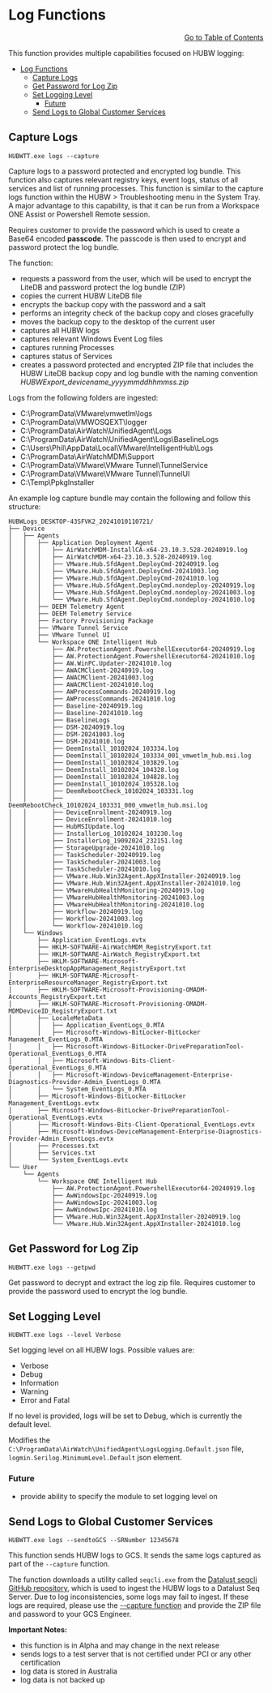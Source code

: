 # Log Functions

<div style="text-align: right"

[Go to Table of Contents](../README.md#toc)
</div>

This function provides multiple capabilities focused on HUBW logging:
- [Log Functions](#log-functions)
  - [Capture Logs](#capture-logs)
  - [Get Password for Log Zip](#get-password-for-log-zip)
  - [Set Logging Level](#set-logging-level)
    - [Future](#future)
  - [Send Logs to Global Customer Services](#send-logs-to-global-customer-services)

## Capture Logs

`HUBWTT.exe logs --capture`

Capture logs to a password protected and encrypted log bundle. This function also captures relevant registry keys, event logs, status of all services and list of running processes. This function is similar to the capture logs function within the HUBW > Troubleshooting menu in the System Tray. A major advantage to this capability, is that it can be run from a Workspace ONE Assist or Powershell Remote session.

Requires customer to provide the password which is used to create a Base64 encoded **passcode**. The passcode is then used to encrypt and password protect the log bundle. 

The function:

- requests a password from the user, which will be used to encrypt the LiteDB and password protect the log bundle (ZIP)
- copies the current HUBW LiteDB file
- encrypts the backup copy with the password and a salt
- performs an integrity check of the backup copy and closes gracefully
- moves the backup copy to the desktop of the current user
- captures all HUBW logs
- captures relevant Windows Event Log files
- captures running Processes
- captures status of Services
- creates a password protected and encrypted ZIP file that includes the HUBW LiteDB backup copy and log bundle with the naming convention *HUBWExport_devicename_yyyymmddhhmmss.zip*

Logs from the following folders are ingested:
- C:\ProgramData\VMware\vmwetlm\logs
- C:\ProgramData\VMWOSQEXT\logger
- C:\ProgramData\AirWatch\UnifiedAgent\Logs
- C:\ProgramData\AirWatch\UnifiedAgent\Logs\BaselineLogs
- C:\Users\Phil\AppData\Local\VMware\IntelligentHub\Logs
- C:\ProgramData\AirWatchMDM\Support
- C:\ProgramData\VMware\VMware Tunnel\TunnelService
- C:\ProgramData\VMware\VMware Tunnel\TunnelUI
- C:\Temp\PpkgInstaller 

An example log capture bundle may contain the following and follow this structure:

```
HUBWLogs_DESKTOP-43SFVK2_20241010110721/
├── Device
│   ├── Agents
│   │   ├── Application Deployment Agent
│   │   │   ├── AirWatchMDM-InstallCA-x64-23.10.3.528-20240919.log
│   │   │   ├── AirWatchMDM-x64-23.10.3.528-20240919.log
│   │   │   ├── VMware.Hub.SfdAgent.DeployCmd-20240919.log
│   │   │   ├── VMware.Hub.SfdAgent.DeployCmd-20241003.log
│   │   │   ├── VMware.Hub.SfdAgent.DeployCmd-20241010.log
│   │   │   ├── VMware.Hub.SfdAgent.DeployCmd.nondeploy-20240919.log
│   │   │   ├── VMware.Hub.SfdAgent.DeployCmd.nondeploy-20241003.log
│   │   │   └── VMware.Hub.SfdAgent.DeployCmd.nondeploy-20241010.log
│   │   ├── DEEM Telemetry Agent
│   │   ├── DEEM Telemetry Service
│   │   ├── Factory Provisioning Package
│   │   ├── VMware Tunnel Service
│   │   ├── VMware Tunnel UI
│   │   └── Workspace ONE Intelligent Hub
│   │       ├── AW.ProtectionAgent.PowershellExecutor64-20240919.log
│   │       ├── AW.ProtectionAgent.PowershellExecutor64-20241010.log
│   │       ├── AW.WinPC.Updater-20241010.log
│   │       ├── AWACMClient-20240919.log
│   │       ├── AWACMClient-20241003.log
│   │       ├── AWACMClient-20241010.log
│   │       ├── AWProcessCommands-20240919.log
│   │       ├── AWProcessCommands-20241010.log
│   │       ├── Baseline-20240919.log
│   │       ├── Baseline-20241010.log
│   │       ├── BaselineLogs
│   │       ├── DSM-20240919.log
│   │       ├── DSM-20241003.log
│   │       ├── DSM-20241010.log
│   │       ├── DeemInstall_10102024_103334.log
│   │       ├── DeemInstall_10102024_103334_001_vmwetlm_hub.msi.log
│   │       ├── DeemInstall_10102024_103829.log
│   │       ├── DeemInstall_10102024_104328.log
│   │       ├── DeemInstall_10102024_104828.log
│   │       ├── DeemInstall_10102024_105328.log
│   │       ├── DeemRebootCheck_10102024_103331.log
│   │       ├── DeemRebootCheck_10102024_103331_000_vmwetlm_hub.msi.log
│   │       ├── DeviceEnrollment-20240919.log
│   │       ├── DeviceEnrollment-20241010.log
│   │       ├── HubMSIUpdate.log
│   │       ├── InstallerLog_10102024_103230.log
│   │       ├── InstallerLog_19092024_232151.log
│   │       ├── StorageUpgrade-20241010.log
│   │       ├── TaskScheduler-20240919.log
│   │       ├── TaskScheduler-20241003.log
│   │       ├── TaskScheduler-20241010.log
│   │       ├── VMware.Hub.Win32Agent.AppXInstaller-20240919.log
│   │       ├── VMware.Hub.Win32Agent.AppXInstaller-20241010.log
│   │       ├── VMwareHubHealthMonitoring-20240919.log
│   │       ├── VMwareHubHealthMonitoring-20241003.log
│   │       ├── VMwareHubHealthMonitoring-20241010.log
│   │       ├── Workflow-20240919.log
│   │       ├── Workflow-20241003.log
│   │       └── Workflow-20241010.log
│   └── Windows
│       ├── Application_EventLogs.evtx
│       ├── HKLM-SOFTWARE-AirWatchMDM_RegistryExport.txt
│       ├── HKLM-SOFTWARE-AirWatch_RegistryExport.txt
│       ├── HKLM-SOFTWARE-Microsoft-EnterpriseDesktopAppManagement_RegistryExport.txt
│       ├── HKLM-SOFTWARE-Microsoft-EnterpriseResourceManager_RegistryExport.txt
│       ├── HKLM-SOFTWARE-Microsoft-Provisioning-OMADM-Accounts_RegistryExport.txt
│       ├── HKLM-SOFTWARE-Microsoft-Provisioning-OMADM-MDMDeviceID_RegistryExport.txt
│       ├── LocaleMetaData
│       │   ├── Application_EventLogs_0.MTA
│       │   ├── Microsoft-Windows-BitLocker-BitLocker Management_EventLogs_0.MTA
│       │   ├── Microsoft-Windows-BitLocker-DrivePreparationTool-Operational_EventLogs_0.MTA
│       │   ├── Microsoft-Windows-Bits-Client-Operational_EventLogs_0.MTA
│       │   ├── Microsoft-Windows-DeviceManagement-Enterprise-Diagnostics-Provider-Admin_EventLogs_0.MTA
│       │   └── System_EventLogs_0.MTA
│       ├── Microsoft-Windows-BitLocker-BitLocker Management_EventLogs.evtx
│       ├── Microsoft-Windows-BitLocker-DrivePreparationTool-Operational_EventLogs.evtx
│       ├── Microsoft-Windows-Bits-Client-Operational_EventLogs.evtx
│       ├── Microsoft-Windows-DeviceManagement-Enterprise-Diagnostics-Provider-Admin_EventLogs.evtx
│       ├── Processes.txt
│       ├── Services.txt
│       └── System_EventLogs.evtx
└── User
    └── Agents
        └── Workspace ONE Intelligent Hub
            ├── AW.ProtectionAgent.PowershellExecutor64-20240919.log
            ├── AwWindowsIpc-20240919.log
            ├── AwWindowsIpc-20241003.log
            ├── AwWindowsIpc-20241010.log
            ├── VMware.Hub.Win32Agent.AppXInstaller-20240919.log
            └── VMware.Hub.Win32Agent.AppXInstaller-20241010.log
```

## Get Password for Log Zip

`HUBWTT.exe logs --getpwd`

Get password to decrypt and extract the log zip file. Requires customer to provide the password used to encrypt the log bundle.

## Set Logging Level

`HUBWTT.exe logs --level Verbose`

Set logging level on all HUBW logs. Possible values are:

- Verbose
- Debug
- Information
- Warning
- Error and Fatal

If no level is provided, logs will be set to Debug, which is currently the default level.

Modifies the `C:\ProgramData\AirWatch\UnifiedAgent\LogsLogging.Default.json` file, `logmin.Serilog.MinimumLevel.Default` json element.

### Future

- provide ability to specify the module to set logging level on

## Send Logs to Global Customer Services

`HUBWTT.exe logs --sendtoGCS --SRNumber 12345678`

This function sends HUBW logs to GCS. It sends the same logs captured as part of the `--capture` function. 

The function downloads a utility called `seqcli.exe` from the [Datalust seqcli GitHub repository](https://github.com/datalust/seqcli/releases/download/v2024.3.873/seqcli-2024.3.873-win-x64.zip), which is used to ingest the HUBW logs to a Datalust Seq Server. Due to log inconsistencies, some logs may fail to ingest. If these logs are required, please use the [--capture function](#capture-logs) and provide the ZIP file and password to your GCS Engineer.

**Important Notes:**

- this function is in Alpha and may change in the next release
- sends logs to a test server that is not certified under PCI or any other certification
- log data is stored in Australia
- log data is not backed up
